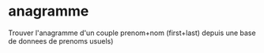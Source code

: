 # anagramme

Trouver l'anagramme d'un couple prenom+nom (first+last) depuis une base de donnees de prenoms usuels)
